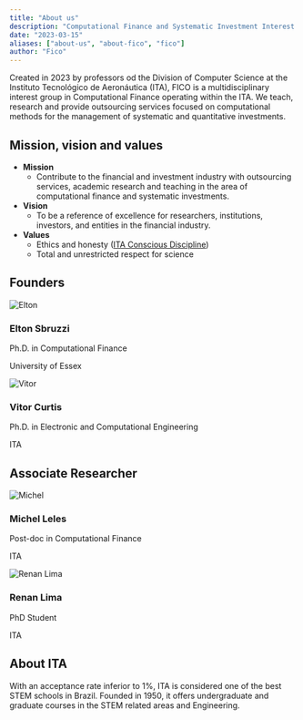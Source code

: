 ```yaml
---
title: "About us"
description: "Computational Finance and Systematic Investment Interest Group"
date: "2023-03-15"
aliases: ["about-us", "about-fico", "fico"]
author: "Fico"
---
```


Created in 2023 by professors od the Division of Computer Science at the Instituto Tecnológico de Aeronáutica (ITA), FICO is a multidisciplinary interest group in Computational Finance operating within the ITA. We teach, research and provide outsourcing services focused on computational methods for the management of systematic and quantitative investments.

## Mission, vision and values

- **Mission**
  - Contribute to the financial and investment industry with outsourcing services, academic research and teaching in the area of computational finance and systematic investments.
- **Vision**
  - To be a reference of excellence for researchers, institutions, investors, and entities in the financial industry.
- **Values**
  - Ethics and honesty ([ITA Conscious Discipline](http://www.aeitaonline.com.br/wiki/index.php?title=DC))
  - Total and unrestricted respect for science

## Founders

<div class="listfounders">
  <div class="card">
    <div class="person-img">
      <img src="/img/team/elton.png" alt="Elton"><h3>Elton Sbruzzi</h3>
    </div>
    <div class="person-diploma">
      <p>Ph.D. in Computational Finance</p>
      <p>University of Essex</p>
    </div>
    <div class="person-links">
      <a href="https://www.linkedin.com/in/eltonsbruzzi/" target="_blank"><i class="fa-brands fa-linkedin"></i></a>
    </div>
  </div>

  <div class="card">
    <div class="person-img">
      <img src="/img/team/vitor.png" alt="Vitor"><h3>Vitor Curtis</h3>
    </div>
    <div class="person-diploma">
      <p>Ph.D. in Electronic and Computational Engineering</p>
      <p>ITA</p>
    </div>
    <div class="person-links">
      <a href="https://www.linkedin.com/in/vitor-curtis/" target="_blank"><i class="fa-brands fa-linkedin"></i></a>
    </div>
  </div>
</div>

## Associate Researcher

<div class="listresearches">
  <div class="card">
    <div class="person-img">
      <img src="/img/team/michel.png" alt="Michel"><h3>Michel Leles</h3>
    </div>
    <div class="person-diploma">
      <p>Post-doc in Computational Finance</p>
      <p>ITA</p>
    </div>
    <div class="person-links">
      <a href="https://www.linkedin.com/in/michel-leles/" target="_blank"><i class="fa-brands fa-linkedin"></i></a>
    </div>
  </div>

  <div class="card">
    <div class="person-img">
      <img src="/img/team/renan_lima.png" alt="Renan Lima"><h3>Renan Lima</h3>
    </div>
    <div class="person-diploma">
      <p>PhD Student</p>
      <p>ITA</p>
    </div>
    <div class="person-links">
      <a href="https://www.linkedin.com/in/renandcl/" target="_blank"><i class="fa-brands fa-linkedin"></i></a>
    </div>
  </div>
</div>

## About ITA

With an acceptance rate inferior to 1%, ITA is considered one of the best STEM schools in Brazil. Founded in 1950, it offers undergraduate and graduate courses in the STEM related areas and Engineering.

